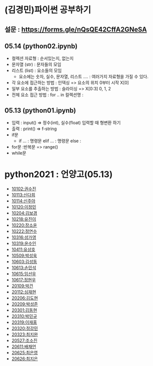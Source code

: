 # (김경민)파이썬 공부하기
## 설문 : https://forms.gle/nQsQE42CffA2GNeSA
## 05.14 (python02.ipynb)
+ 컬렉션 자료형 : 순서있는지, 없는지 
+ 문자열 (str) : 문자들의 모임
+ 리스트 (list) : 요소들의 모임
  + 요소에는 숫자, 실수, 문자열, 리스트 .... : 여러가지 자료형을 가질 수 있다.
+ 각 요소에 접근하는 방법 : 인덱싱 => 요소의 위치 0부터 시작 X[0]
+ 일부 요소를 추출하는 방법 : 슬라이싱 => X[0:3] 0, 1, 2
+ 전체 요소 접근 방법 : for .. in 컬렉션명 :


## 05.13 (python01.ipynb)
+ 입력 : input() => 정수(int), 실수(float) 입력할 때 형변환 하기
+ 출력 : print() => f-string
+ if문 
  + if ... : 명령문 elif ... : 명령문 else : 
+ for문 :반복문 => range()
+ while문 


# python2021 : 언양고(05.13)
* [10102:권수진](https://github.com/sujin1111/sujin)
* [10113:신다희](https://github.com/shindahee10113/-)
* [10114:신주아](https://github.com/sjua0613/hi)
* [10120:이정민](https://github.com/leejm0419/python)
* [10204:김보경](https://github.com/102040613/10204)
* [10218:유진이](https://github.com/wlsdl1013/wlsdldml-vkdlTJs)
* [10220:장소윤](https://github.com/jangjangsoyunyun/casfdcvxvz)
* [10222:정연수](https://github.com/yeonsu6531/dustn)
* [10316:성가영](https://github.com/sungkayeong/2021.-)
* [10319:윤수인](https://github.com/yunsuin/-)
* [10411:유상호](https://github.com/YooSangH0/python2021)
* [10509:박성욱](https://github.com/seongwook1234/10509psw)
* [10603:김성동](https://github.com/kimseongdong05/10603ksd)
* [10613:손민석](https://github.com/sonminseok2021/python2021)
* [10615:임선우](https://github.com/limsunwoo2005/10615lsw)
* [10617:정현우](https://github.com/jhw050725/10617)
* [20109:박건](https://github.com/parkgeon40/phton2021)
* [20112:심재현](https://github.com/wogus7076/python2021)
* [20206:김도현](https://github.com/kdh7979/python2021_pusanuniversity)
* [20209:박성준](https://github.com/rusiia16/20209psj)
* [20301:김동현](https://github.com/kdh20301/python01)
* [20310:박민규](https://github.com/minkyu69/Python2021)
* [20319:이재홍](https://github.com/jaehong421/jaehongrepository)
* [20320:정강민](https://github.com/jungkm9965/python)
* [20323:최지완](https://github.com/wldhks152/python2021)
* [20527:조소진](https://github.com/jessie1235/asdf)
* [20611:배채언](https://github.com/chaeeon/python2021)
* [20625:최은영](https://github.com/choi-eun-young/-)
* [20626:최지은](https://github.com/first24722/first24722)
 


